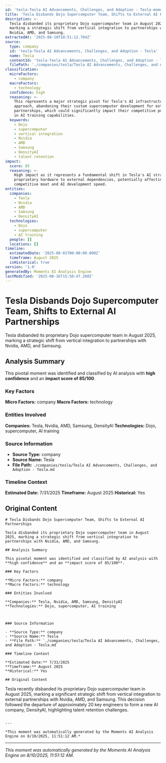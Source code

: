```yaml
---
id: 'tesla-Tesla AI Advancements, Challenges, and Adoption - Tesla-moment-1'
title: 'Tesla Disbands Dojo Supercomputer Team, Shifts to External AI Partnerships'
description: >-
  Tesla disbanded its proprietary Dojo supercomputer team in August 2025,
  marking a strategic shift from vertical integration to partnerships with
  Nvidia, AMD, and Samsung.
extractedAt: '2025-08-10T18:51:12.704Z'
source:
  type: company
  id: 'tesla-Tesla AI Advancements, Challenges, and Adoption - Tesla'
  name: Tesla
  contentId: 'tesla-Tesla AI Advancements, Challenges, and Adoption - Tesla'
  filePath: './companies/tesla/Tesla AI Advancements, Challenges, and Adoption - Tesla.md'
classification:
  microFactors:
    - company
  macroFactors:
    - technology
  confidence: high
  reasoning: >-
    This represents a major strategic pivot for Tesla's AI infrastructure
    approach, abandoning their custom supercomputer development for external
    partnerships, which could significantly impact their competitive positioning
    in AI training capabilities.
  keywords:
    - Dojo
    - supercomputer
    - vertical integration
    - Nvidia
    - AMD
    - Samsung
    - DensityAI
    - talent retention
impact:
  score: 85
  reasoning: >-
    High impact as it represents a fundamental shift in Tesla's AI strategy from
    proprietary hardware to external dependencies, potentially affecting their
    competitive moat and AI development speed.
entities:
  companies:
    - Tesla
    - Nvidia
    - AMD
    - Samsung
    - DensityAI
  technologies:
    - Dojo
    - supercomputer
    - AI training
  people: []
  locations: []
timeline:
  estimatedDate: '2025-08-01T00:00:00.000Z'
  timeframe: August 2025
  isHistorical: true
version: '1.0'
generatedBy: Moments AI Analysis Engine
lastModified: '2025-08-16T15:50:47.260Z'
---
```

# Tesla Disbands Dojo Supercomputer Team, Shifts to External AI Partnerships

Tesla disbanded its proprietary Dojo supercomputer team in August 2025, marking a strategic shift from vertical integration to partnerships with Nvidia, AMD, and Samsung.

## Analysis Summary

This pivotal moment was identified and classified by AI analysis with **high confidence** and an **impact score of 85/100**.

### Key Factors

**Micro Factors:** company
**Macro Factors:** technology

### Entities Involved

**Companies:** Tesla, Nvidia, AMD, Samsung, DensityAI
**Technologies:** Dojo, supercomputer, AI training



### Source Information

- **Source Type:** company
- **Source Name:** Tesla
- **File Path:** `./companies/tesla/Tesla AI Advancements, Challenges, and Adoption - Tesla.md`

### Timeline Context

**Estimated Date:** 7/31/2025
**Timeframe:** August 2025
**Historical:** Yes

## Original Content

```
# Tesla Disbands Dojo Supercomputer Team, Shifts to External AI Partnerships

Tesla disbanded its proprietary Dojo supercomputer team in August 2025, marking a strategic shift from vertical integration to partnerships with Nvidia, AMD, and Samsung.

## Analysis Summary

This pivotal moment was identified and classified by AI analysis with **high confidence** and an **impact score of 85/100**.

### Key Factors

**Micro Factors:** company
**Macro Factors:** technology

### Entities Involved

**Companies:** Tesla, Nvidia, AMD, Samsung, DensityAI
**Technologies:** Dojo, supercomputer, AI training



### Source Information

- **Source Type:** company
- **Source Name:** Tesla
- **File Path:** `./companies/tesla/Tesla AI Advancements, Challenges, and Adoption - Tesla.md`

### Timeline Context

**Estimated Date:** 7/31/2025
**Timeframe:** August 2025
**Historical:** Yes

## Original Content

```
Tesla recently disbanded its proprietary Dojo supercomputer team in August 2025, marking a significant strategic shift from vertical integration to external partnerships with Nvidia, AMD, and Samsung. This decision followed the departure of approximately 20 key engineers to form a new AI company, DensityAI, highlighting talent retention challenges.
```

---

*This moment was automatically generated by the Moments AI Analysis Engine on 8/10/2025, 11:51:12 AM.*

```

---

*This moment was automatically generated by the Moments AI Analysis Engine on 8/10/2025, 11:51:12 AM.*
